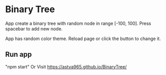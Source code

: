 # Binary Tree

App create a binary tree with random node in range [-100, 100]. Press spacebar to add new node.

App has random color theme. Reload page or click the button to change it.

## Run app

"npm start" 
Or
Visit https://astya965.github.io/BinaryTree/
